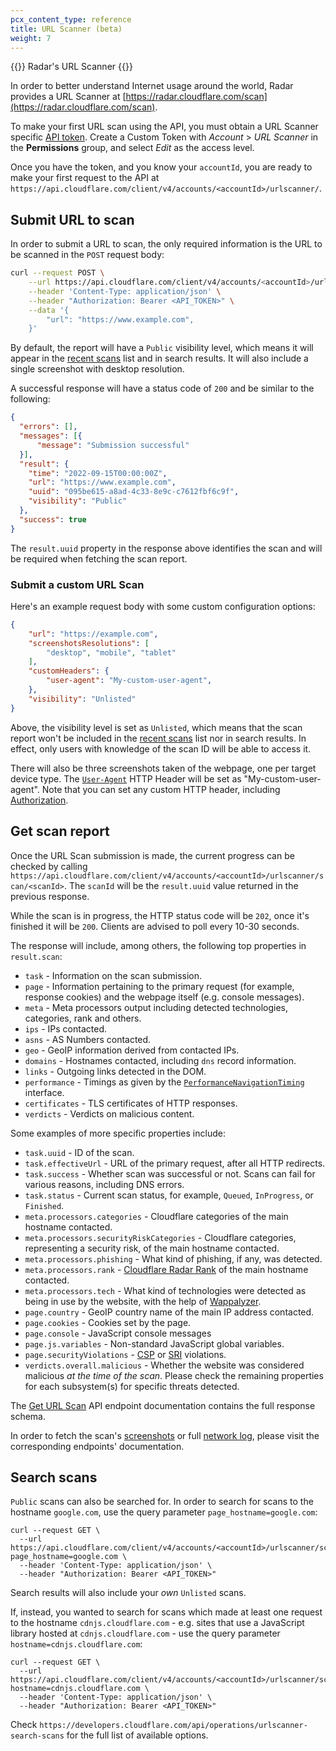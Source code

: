 ```yaml
---
pcx_content_type: reference
title: URL Scanner (beta)
weight: 7
---
```


{{<heading-pill style="beta">}} Radar's URL Scanner {{</heading-pill>}}

In order to better understand Internet usage around the world, Radar provides a URL Scanner at [https://radar.cloudflare.com/scan](https://radar.cloudflare.com/scan).

To make your first URL scan using the API, you must obtain a URL Scanner specific [API token](/fundamentals/api/get-started/create-token/). Create a Custom Token with _Account_ > _URL Scanner_ in the **Permissions** group, and select _Edit_ as the access level.

Once you have the token, and you know your `accountId`, you are ready to make your first request to the API at `https://api.cloudflare.com/client/v4/accounts/<accountId>/urlscanner/`.

## Submit URL to scan

In order to submit a URL to scan, the only required information is the URL to be scanned in the `POST` request body:


```bash
curl --request POST \
	--url https://api.cloudflare.com/client/v4/accounts/<accountId>/urlscanner/scan \
	--header 'Content-Type: application/json' \
    --header "Authorization: Bearer <API_TOKEN>" \
	--data '{
		"url": "https://www.example.com",
	}'
```

By default, the report will have a `Public` visibility level, which means it will appear in the [recent scans](https://radar.cloudflare.com/scan#recent-scans) list and in search results. It will also include a single screenshot with desktop resolution.

A successful response will have a status code of `200` and be similar to the following:

```json
{
  "errors": [],
  "messages": [{
      "message": "Submission successful"
  }],
  "result": {
    "time": "2022-09-15T00:00:00Z",
    "url": "https://www.example.com",
    "uuid": "095be615-a8ad-4c33-8e9c-c7612fbf6c9f",
    "visibility": "Public"
  },
  "success": true
}
```

The `result.uuid` property in the response above identifies the scan and will be required when fetching the scan report.

### Submit a custom URL Scan

Here's an example request body with some custom configuration options:

```json
{
	"url": "https://example.com",
	"screenshotsResolutions": [
		"desktop", "mobile", "tablet"
	],
	"customHeaders": {
		"user-agent": "My-custom-user-agent",
	},
	"visibility": "Unlisted"
}
```

Above, the visibility level is set as `Unlisted`, which means that the scan report won't be included in the [recent scans](https://radar.cloudflare.com/scan#recent-scans) list nor in search results. In  effect, only users with knowledge of the scan ID will be able to access it.

There will also be three screenshots taken of the webpage, one per target device type. The [`User-Agent`](https://developer.mozilla.org/en-US/docs/Web/HTTP/Headers/User-Agent) HTTP Header will be set as "My-custom-user-agent". Note that you can set any custom HTTP header, including [Authorization](https://developer.mozilla.org/en-US/docs/Web/HTTP/Headers/Authorization).

## Get scan report

Once the URL Scan submission is made, the current progress can be checked by calling `https://api.cloudflare.com/client/v4/accounts/<accountId>/urlscanner/scan/<scanId>`. The `scanId` will be the `result.uuid` value returned in the previous response.

While the scan is in progress, the HTTP status code will be `202`, once it's finished it will be `200`. Clients are advised to poll every 10-30 seconds.

The response will include, among others, the following top properties in `result.scan`:

- `task` - Information on the scan submission.
- `page` - Information pertaining to the primary request (for example, response cookies) and the webpage itself (e.g. console messages).
- `meta` - Meta processors output including detected technologies, categories, rank and others.
- `ips` - IPs contacted.
- `asns` - AS Numbers contacted.
- `geo` - GeoIP information derived from contacted IPs.
- `domains` - Hostnames contacted, including `dns` record information.
- `links` - Outgoing links detected in the DOM.
- `performance` - Timings as given by the [`PerformanceNavigationTiming`](https://developer.mozilla.org/en-US/docs/Web/API/PerformanceNavigationTiming) interface.
- `certificates` - TLS certificates of HTTP responses.
- `verdicts` - Verdicts on malicious content.

Some examples of more specific properties include:

- `task.uuid` - ID of the scan.
- `task.effectiveUrl` - URL of the primary request, after all HTTP redirects.
- `task.success` - Whether scan was successful or not. Scans can fail for various reasons, including DNS errors.
- `task.status` - Current scan status, for example, `Queued`, `InProgress`, or `Finished`.
- `meta.processors.categories` - Cloudflare categories of the main hostname contacted.
- `meta.processors.securityRiskCategories` - Cloudflare categories, representing a security risk, of the main hostname contacted.
- `meta.processors.phishing` - What kind of phishing, if any, was detected.
- `meta.processors.rank` - [Cloudflare Radar Rank](http://blog.cloudflare.com/radar-domain-rankings/) of the main hostname contacted.
- `meta.processors.tech` - What kind of technologies were detected as being in use by the website, with the help of [Wappalyzer](https://github.com/wappalyzer/wappalyzer).
- `page.country` - GeoIP country name of the main IP address contacted.
- `page.cookies` - Cookies set by the page.
- `page.console` - JavaScript console messages
- `page.js.variables` - Non-standard JavaScript global variables.
- `page.securityViolations` - [CSP](https://developer.mozilla.org/en-US/docs/Web/HTTP/CSP) or [SRI](https://developer.mozilla.org/en-US/docs/Web/Security/Subresource_Integrity) violations.
- `verdicts.overall.malicious` - Whether the website was considered malicious _at the time of the scan_. Please check the remaining properties for each subsystem(s) for specific threats detected.

The [Get URL Scan](/api/operations/urlscanner-get-scan) API endpoint documentation contains the full response schema.

In order to fetch the scan's [screenshots](/api/operations/urlscanner-get-scan-screenshot) or full [network log](/api/operations/urlscanner-get-scan-har), please visit the corresponding endpoints' documentation.


## Search scans

`Public` scans can also be searched for. In order to search for scans to the hostname `google.com`, use the query parameter `page_hostname=google.com`:

```
curl --request GET \
  --url https://api.cloudflare.com/client/v4/accounts/<accountId>/urlscanner/scan?page_hostname=google.com \
  --header 'Content-Type: application/json' \
  --header "Authorization: Bearer <API_TOKEN>"
```

Search results will also include your _own_ `Unlisted` scans.

If, instead, you wanted to search for scans which made at least one request to the hostname `cdnjs.cloudflare.com` - e.g. sites that use a JavaScript library hosted at `cdnjs.cloudflare.com`  - use the query parameter `hostname=cdnjs.cloudflare.com`:

```
curl --request GET \
  --url https://api.cloudflare.com/client/v4/accounts/<accountId>/urlscanner/scan?hostname=cdnjs.cloudflare.com \
  --header 'Content-Type: application/json' \
  --header "Authorization: Bearer <API_TOKEN>"
```

Check `https://developers.cloudflare.com/api/operations/urlscanner-search-scans` for the full list of available options.